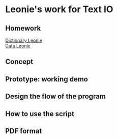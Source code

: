 # Leonie's work for Text IO 

## Homework

[Dictionary Leonie](format.py) <br>
[Data Leonie](my_data_file.py) <br>
## Concept

## Prototype: working demo

## Design the flow of the program

## How to use the script

## PDF format 
			
